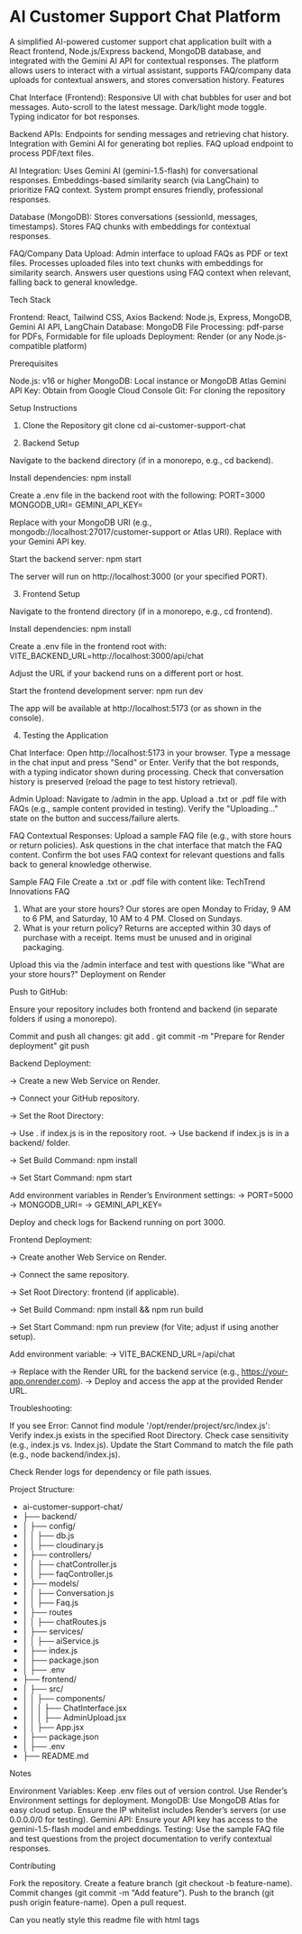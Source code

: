 <h1>AI Customer Support Chat Platform</h1>
A simplified AI-powered customer support chat application built with a React frontend, Node.js/Express backend, MongoDB database, and integrated with the Gemini AI API for contextual responses. The platform allows users to interact with a virtual assistant, supports FAQ/company data uploads for contextual answers, and stores conversation history.
Features

Chat Interface (Frontend):
Responsive UI with chat bubbles for user and bot messages.
Auto-scroll to the latest message.
Dark/light mode toggle.
Typing indicator for bot responses.


Backend APIs:
Endpoints for sending messages and retrieving chat history.
Integration with Gemini AI for generating bot replies.
FAQ upload endpoint to process PDF/text files.


AI Integration:
Uses Gemini AI (gemini-1.5-flash) for conversational responses.
Embeddings-based similarity search (via LangChain) to prioritize FAQ context.
System prompt ensures friendly, professional responses.


Database (MongoDB):
Stores conversations (sessionId, messages, timestamps).
Stores FAQ chunks with embeddings for contextual responses.


FAQ/Company Data Upload:
Admin interface to upload FAQs as PDF or text files.
Processes uploaded files into text chunks with embeddings for similarity search.
Answers user questions using FAQ context when relevant, falling back to general knowledge.



Tech Stack

Frontend: React, Tailwind CSS, Axios
Backend: Node.js, Express, MongoDB, Gemini AI API, LangChain
Database: MongoDB
File Processing: pdf-parse for PDFs, Formidable for file uploads
Deployment: Render (or any Node.js-compatible platform)

Prerequisites

Node.js: v16 or higher
MongoDB: Local instance or MongoDB Atlas
Gemini API Key: Obtain from Google Cloud Console
Git: For cloning the repository

Setup Instructions
1. Clone the Repository
git clone <your-repo-url>
cd ai-customer-support-chat

2. Backend Setup

Navigate to the backend directory (if in a monorepo, e.g., cd backend).

Install dependencies:
npm install


Create a .env file in the backend root with the following:
PORT=3000
MONGODB_URI=<your-mongodb-connection-string>
GEMINI_API_KEY=<your-gemini-api-key>


Replace <your-mongodb-connection-string> with your MongoDB URI (e.g., mongodb://localhost:27017/customer-support or Atlas URI).
Replace <your-gemini-api-key> with your Gemini API key.


Start the backend server:
npm start

The server will run on http://localhost:3000 (or your specified PORT).


3. Frontend Setup

Navigate to the frontend directory (if in a monorepo, e.g., cd frontend).

Install dependencies:
npm install


Create a .env file in the frontend root with:
VITE_BACKEND_URL=http://localhost:3000/api/chat


Adjust the URL if your backend runs on a different port or host.


Start the frontend development server:
npm run dev

The app will be available at http://localhost:5173 (or as shown in the console).


4. Testing the Application

Chat Interface:
Open http://localhost:5173 in your browser.
Type a message in the chat input and press "Send" or Enter.
Verify that the bot responds, with a typing indicator shown during processing.
Check that conversation history is preserved (reload the page to test history retrieval).


Admin Upload:
Navigate to /admin in the app.
Upload a .txt or .pdf file with FAQs (e.g., sample content provided in testing).
Verify the "Uploading..." state on the button and success/failure alerts.


FAQ Contextual Responses:
Upload a sample FAQ file (e.g., with store hours or return policies).
Ask questions in the chat interface that match the FAQ content.
Confirm the bot uses FAQ context for relevant questions and falls back to general knowledge otherwise.



Sample FAQ File
Create a .txt or .pdf file with content like:
TechTrend Innovations FAQ
1. What are your store hours?
Our stores are open Monday to Friday, 9 AM to 6 PM, and Saturday, 10 AM to 4 PM. Closed on Sundays.
2. What is your return policy?
Returns are accepted within 30 days of purchase with a receipt. Items must be unused and in original packaging.

Upload this via the /admin interface and test with questions like "What are your store hours?"
Deployment on Render

Push to GitHub:

Ensure your repository includes both frontend and backend (in separate folders if using a monorepo).

Commit and push all changes:
git add .
git commit -m "Prepare for Render deployment"
git push




Backend Deployment:

-> Create a new Web Service on Render.

-> Connect your GitHub repository.

-> Set the Root Directory:

-> Use . if index.js is in the repository root.
-> Use backend if index.js is in a backend/ folder.


-> Set Build Command: npm install

-> Set Start Command: npm start

Add environment variables in Render’s Environment settings:
-> PORT=5000
-> MONGODB_URI=<your-mongodb-atlas-uri>
-> GEMINI_API_KEY=<your-gemini-api-key>


Deploy and check logs for Backend running on port 3000.


Frontend Deployment:

-> Create another Web Service on Render.

-> Connect the same repository.

-> Set Root Directory: frontend (if applicable).

-> Set Build Command: npm install && npm run build

-> Set Start Command: npm run preview (for Vite; adjust if using another setup).

Add environment variable:
-> VITE_BACKEND_URL=<your-render-backend-url>/api/chat

-> Replace <your-render-backend-url> with the Render URL for the backend service (e.g., https://your-app.onrender.com).
-> Deploy and access the app at the provided Render URL.



Troubleshooting:

If you see Error: Cannot find module '/opt/render/project/src/index.js':
Verify index.js exists in the specified Root Directory.
Check case sensitivity (e.g., index.js vs. Index.js).
Update the Start Command to match the file path (e.g., node backend/index.js).


Check Render logs for dependency or file path issues.



Project Structure:
<ul>
  <li>ai-customer-support-chat/</li>
  <li>├── backend/</li>
  <li>│   ├── config/</li>
  <li>│   │   ├── db.js </li>
  <li>│   │   ├── cloudinary.js</li>
  <li>│   ├── controllers/</li>
  <li>│   │   ├── chatController.js</li>
  <li>│   │   ├── faqController.js</li>
  <li>│   ├── models/</li>
  <li>│   │   ├── Conversation.js</li>
  <li>│   │   ├── Faq.js</li>
  <li>│   ├── routes</li>
  <li>│   │   ├── chatRoutes.js</li>
  <li>│   ├── services/</li>
  <li>│   │   ├── aiService.js</li>
  <li>│   ├── index.js</li>
  <li>│   ├── package.json</li>
  <li>│   ├── .env</li>
  <li>├── frontend/</li>
  <li>│   ├── src/</li>
  <li>│   │   ├── components/</li>
  <li>│   │   │   ├── ChatInterface.jsx</li>
  <li>│   │   │   ├── AdminUpload.jsx</li>
  <li>│   │   ├── App.jsx</li>
  <li>│   ├── package.json</li>
  <li>│   ├── .env</li>
  <li>├── README.md</li>
</ul>

Notes

Environment Variables: Keep .env files out of version control. Use Render’s Environment settings for deployment.
MongoDB: Use MongoDB Atlas for easy cloud setup. Ensure the IP whitelist includes Render’s servers (or use 0.0.0.0/0 for testing).
Gemini API: Ensure your API key has access to the gemini-1.5-flash model and embeddings.
Testing: Use the sample FAQ file and test questions from the project documentation to verify contextual responses.

Contributing

Fork the repository.
Create a feature branch (git checkout -b feature-name).
Commit changes (git commit -m "Add feature").
Push to the branch (git push origin feature-name).
Open a pull request.

Can you neatly style this readme file with html tags
